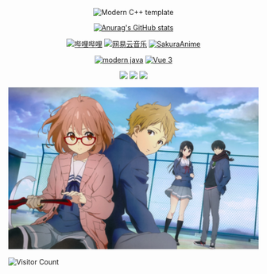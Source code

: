 <div id="title" align=center>

![Modern C++ template][github-sub-title:img]

[![Anurag's GitHub stats](https://github-readme-stats.vercel.app/api?username=Sky-senge&show_icons=true&theme=tokyonight)](https://b23.tv/iEJTnPp)

[![哔哩哔哩](https://img.shields.io/badge/Bilibili-森森超愛してる哒mua-blueviolet?logo=bilibili&logoColor=white)](https://space.bilibili.com/68243350)
[![网易云音乐](https://img.shields.io/static/v1?label=网易云音乐&message=此账号因为过于Live二次元已封禁&color=52c41a&style=flat-square)](https://music.163.com/#/user/home?id=428529231)
[![SakuraAnime](https://img.shields.io/static/v1?label=SakuraAnime&message=点击访问&color=9c27b0&style=flat-square)](https://shenjack.top:31001/)

[![modern java](https://img.shields.io/badge/code-Modern%20Java-blue)](https://docs.oracle.com/en/java/javase/17/) 
[![Vue 3](https://img.shields.io/badge/Vue.js-3.x-%2342b983)](https://vuejs.org/)

![](https://img.shields.io/badge/讨厌-学习-yellow) 
![](https://img.shields.io/badge/性格-开朗-red) 
![](https://img.shields.io/badge/爱好-二次元-red)

</div>

![头像](image/头像.jpg)

![Visitor Count](https://profile-counter.glitch.me/Sky-senge/count.svg)

[github-sub-title:img]: https://readme-typing-svg.herokuapp.com?font=Segoe+Script&center=true&lines=Sky_SenGe.
